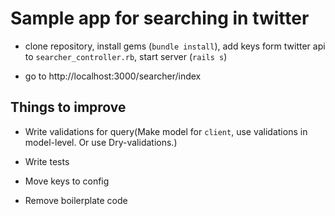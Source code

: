 # Sample app for searching in twitter

* clone repository, install gems (`bundle install`), add keys form twitter api to `searcher_controller.rb`, start server (`rails s`)

* go to http://localhost:3000/searcher/index

## Things to improve

* Write validations for query(Make model for `client`, use validations in model-level. Or use Dry-validations.)

* Write tests

* Move keys to config

* Remove boilerplate code
